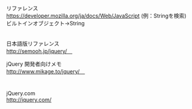 リファレンス  
https://developer.mozilla.org/ja/docs/Web/JavaScript
(例：Stringを検索)  
ビルトインオブジェクト→String  
  
　  
日本語版リファレンス  
http://semooh.jp/jquery/　  
　  
  
jQuery 開発者向けメモ  
http://www.mikage.to/jquery/　  
　  
　  
jQuery.com  
http://jquery.com/
